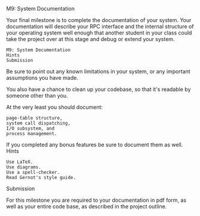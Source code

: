M9: System Documentation

Your final milestone is to complete the documentation of your system. Your documentation will describe your RPC interface and the internal structure of your operating system well enough that another student in your class could take the project over at this stage and debug or extend your system.

    M9: System Documentation
    Hints
    Submission

Be sure to point out any known limitations in your system, or any important assumptions you have made.

You also have a chance to clean up your codebase, so that it's readable by someone other than you.

At the very least you should document:

    page-table structure,
    system call dispatching,
    I/O subsystem, and
    process management.

If you completed any bonus features be sure to document them as well.
Hints

    Use LaTeX.
    Use diagrams.
    Use a spell-checker.
    Read Gernot's style guide.

Submission

For this milestone you are required to your documentation in pdf form, as well as your entire code base, as described in the project outline.
